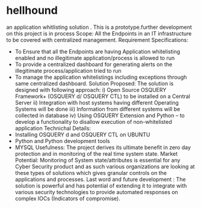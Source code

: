 # hellhound
an application whitlisting solution .
This is a prototype.further development on this project is in process 
Scope:
All the Endpoints in an IT infrastructure to be covered with centralized management.
Requirement Specifications:
-	To Ensure that all the Endpoints are having Application whitelisting enabled and no illegitimate application/process is allowed to run
-	To provide a centralized dashboard for generating alerts on the illegitimate process/application tried to run 
-	To manage the application whitelistings including exceptions through same centralized dashboard.
Solution Proposed: 
The solution is designed with following approach:
i)	Open Source OSQUERY Framework+ (OSQUERY d/ OSQUERY CTL) to be installed on a Central Server
ii)	Integration with host systems having different Operating Systems will be done
iii)	Information from different systems will be collected in database
iv)	Using OSQUERY Extension and Python – to develop a functionality to disallow execution of non-whitelisted application
Technichal  Details:
-	Installing OSQUERY d and OSQUERY CTL on UBUNTU 
-	Python and Python development tools
-	MYSQL
Usefulness:
The project derives its ultimate benefit in zero day protection and in monitoring of the real time system state.
Market Potential:
Monitoring of System state/attributes is essential for any Cyber Security product and as such various organizations are looking at these types of solutions which gives granular controls on the applications and processes.
Last word and future development : 
The solution is powerful and has potential of extending it to integrate with various security technologies to provide automated responses on complex IOCs (Indicators of compromise).
